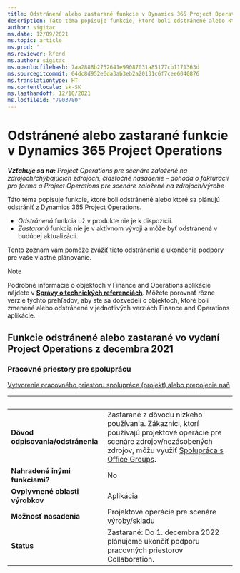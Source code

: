 ```yaml
---
title: Odstránené alebo zastarané funkcie v Dynamics 365 Project Operations
description: Táto téma popisuje funkcie, ktoré boli odstránené alebo ktoré sa plánujú odstrániť z Dynamics 365 Project Operations.
author: sigitac
ms.date: 12/09/2021
ms.topic: article
ms.prod: ''
ms.reviewer: kfend
ms.author: sigitac
ms.openlocfilehash: 7aa2888b2752641e99087031a85177cb1171363d
ms.sourcegitcommit: 04dc8d952e6da3ab3eb2a20131c6f7cee6040876
ms.translationtype: HT
ms.contentlocale: sk-SK
ms.lasthandoff: 12/10/2021
ms.locfileid: "7903780"
---
```

# <a name="removed-or-deprecated-features-in-dynamics-365-project-operations"></a>Odstránené alebo zastarané funkcie v Dynamics 365 Project Operations

_**Vzťahuje sa na:** Project Operations pre scenáre založené na zdrojoch/chýbajúcich zdrojoch, čiastočné nasadenie – dohoda o fakturácii pro forma a Project Operations pre scenáre založené na zdrojoch/výrobe_

Táto téma popisuje funkcie, ktoré boli odstránené alebo ktoré sa plánujú odstrániť z Dynamics 365 Project Operations.

- *Odstránená* funkcia už v produkte nie je k dispozícii.
- *Zastaraná* funkcia nie je v aktívnom vývoji a môže byť odstránená v budúcej aktualizácii.

Tento zoznam vám pomôže zvážiť tieto odstránenia a ukončenia podpory pre vaše vlastné plánovanie.

> [!NOTE]
> Podrobné informácie o objektoch v Finance and Operations aplikácie nájdete v [**Správy o technických referenciách**](/dynamics/s-e/global/axtechrefrep_61). Môžete porovnať rôzne verzie týchto prehľadov, aby ste sa dozvedeli o objektoch, ktoré boli zmenené alebo odstránené v jednotlivých verziách Finance and Operations aplikácie.

## <a name="features-removed-or-deprecated-in-the-project-operations-december-2021-release"></a>Funkcie odstránené alebo zastarané vo vydaní Project Operations z decembra 2021

### <a name="collaboration-workspaces"></a>Pracovné priestory pre spoluprácu

[Vytvorenie pracovného priestoru spolupráce (projekt) alebo prepojenie naň](/dynamicsax-2012/appuser-itpro/create-or-link-to-a-collaboration-workspace-project)

| &nbsp; | &nbsp; |
|--------|--------|
| **Dôvod odpisovania/odstránenia** | Zastarané z dôvodu nízkeho používania. Zákazníci, ktorí používajú projektové operácie pre scenáre zdrojov/nezásobených zdrojov, môžu využiť [Spolupráca s Office Groups](../project-management/collaboration-groups.md). |
| **Nahradené inými funkciami?** | No |
| **Ovplyvnené oblasti výrobkov** | Aplikácia  |
| **Možnosť nasadenia** | Projektové operácie pre scenáre výroby/skladu |
| **Status** | Zastarané: Do 1. decembra 2022 plánujeme ukončiť podporu pracovných priestorov Collaboration. |
